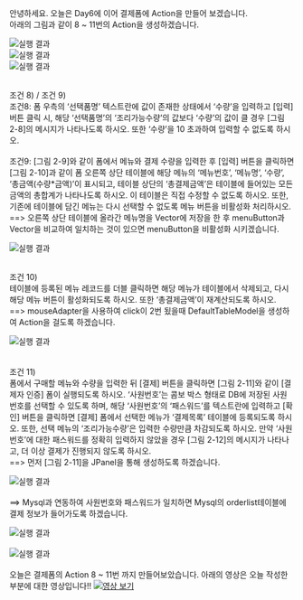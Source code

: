 안녕하세요. 오늘은 Day6에 이어 결제폼에 Action을 만들어 보겠습니다.<br>
아래의 그림과 같이 8 ~ 11번의 Action을 생성하겠습니다.<br>

![실행 결과](https://github.com/junhyeok1667/JDBC-PROJECT-cafe-/blob/main/Day7/img.png)<br>
![실행 결과](https://github.com/junhyeok1667/JDBC-PROJECT-cafe-/blob/main/Day7/img_1.png)<br>
![실행 결과](https://github.com/junhyeok1667/JDBC-PROJECT-cafe-/blob/main/Day7/img_2.png)<br>

<br>조건 8) / 조건 9)<br>
조건8: 폼 우측의 ‘선택품명’ 텍스트란에 값이 존재한 상태에서 ‘수량’을 입력하고 [입력] 버튼 클릭 시, 해당 ‘선택품명’의 ‘조리가능수량’의 값보다 ‘수량’의 값이 클 경우 [그림 2-8]의 메시지가 나타나도록 하시오. 또한 ‘수량’을 10 초과하여 입력할 수 없도록 하시오.<br> 
<br>
조건9: [그림 2-9]와 같이 폼에서 메뉴와 결제 수량을 입력한 후 [입력] 버튼을 클릭하면 [그림 2-10]과 같이 폼 오른쪽 상단 테이블에 해당 메뉴의 ‘메뉴번호’, ‘메뉴명’, ‘수량’, ‘총금액(수량*금액)’이 표시되고, 테이블 상단의 ‘총결제금액’은 테이블에 들어있는 모든 금액의 총합계가 나타나도록 하시오. 이 테이블은 직접 수정할 수 없도록 하시오. 또한, 기존에 테이블에 담긴 메뉴는 다시 선택할 수 없도록 메뉴 버튼을 비활성화 처리하시오.<br>
==> 오른쪽 상단 테이블에 올라간 메뉴명을 Vector에 저장을 한 후 menuButton과 Vector을 비교하여 일치하는 것이 있으면 menuButton을 비활성화 시키겠습니다.

![실행 결과](https://github.com/junhyeok1667/JDBC-PROJECT-cafe-/blob/main/Day7/img_3.png)<br>

<br>조건 10)<br>
테이블에 등록된 메뉴 레코드를 더블 클릭하면 해당 메뉴가 테이블에서 삭제되고, 다시 해당 메뉴 버튼이 활성화되도록 하시오. 또한 ‘총결제금액’이 재계산되도록 하시오.<br>
==> mouseAdapter을 사용하여 click이 2번 됬을때 DefaultTableModel을 생성하여 Action을 걸도록 하겠습니다.<br>

![실행 결과](https://github.com/junhyeok1667/JDBC-PROJECT-cafe-/blob/main/Day7/img_4.png)<br>
<br>
<br>조건 11)<br>
폼에서 구매할 메뉴와 수량을 입력한 뒤 [결제] 버튼을 클릭하면 [그림 2-11]와 같이 [결제자 인증] 폼이 실행되도록 하시오. ‘사원번호’는 콤보 박스 형태로 DB에 저장된 사원번호를 선택할 수 있도록 하며, 해당 ‘사원번호’의 ‘패스워드’를 텍스트란에 입력하고 [확인] 버튼을 클릭하면 [결제] 폼에서 선택한 메뉴가 ‘결제목록’ 테이블에 등록되도록 하시오. 또한, 선택 메뉴의 ‘조리가능수량’은 입력한 수량만큼 차감되도록 하시오. 만약 ‘사원번호’에 대한 패스워드를 정확히 입력하지 않았을 경우 [그림 2-12]의 메시지가 나타나고, 더 이상 결제가 진행되지 않도록 하시오.<br>
==> 먼저 [그림 2-11]을 JPanel을 통해 생성하도록 하겠습니다.<br>

![실행 결과](https://github.com/junhyeok1667/JDBC-PROJECT-cafe-/blob/main/Day7/img_5.png)<br>
<br>
==> Mysql과 연동하여 사원번호와 패스워드가 일치하면 Mysql의 orderlist테이블에 결제 정보가 들어가도록 하겠습니다.<br>

![실행 결과](https://github.com/junhyeok1667/JDBC-PROJECT-cafe-/blob/main/Day7/img_6.png)<br>
<br>
![실행 결과](https://github.com/junhyeok1667/JDBC-PROJECT-cafe-/blob/main/Day7/img_7.png)<br>
<br>
오늘은 결제폼의 Action 8 ~ 11번 까지 만들어보았습니다. 아래의 영상은 오늘 작성한 부분에 대한 영상입니다!!
[![영상 보기](Day7.png)](https://tv.kakao.com/v/448839921)<br>
